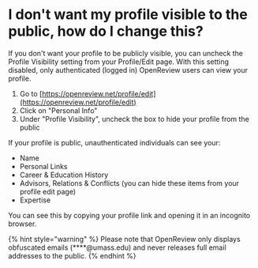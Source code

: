 # I don't want my profile visible to the public, how do I change this?

If you don't want your profile to be publicly visible, you can uncheck the Profile Visibility setting from your Profile/Edit page. With this setting disabled, only authenticated (logged in) OpenReview users can view your profile.

1. Go to [https://openreview.net/profile/edit](https://openreview.net/profile/edit)
2. Click on "Personal Info"
3. Under "Profile Visibility", uncheck the box to hide your profile from the public



If your profile is public, unauthenticated individuals can see your:

* Name
* Personal Links
* Career & Education History
* Advisors, Relations & Conflicts (you can hide these items from your profile edit page)
* Expertise

You can see this by copying your profile link and opening it in an incognito browser.

{% hint style="warning" %}
Please note that OpenReview only displays obfuscated emails (\*\*\*\*@umass.edu) and never releases full email addresses to the public.
{% endhint %}
